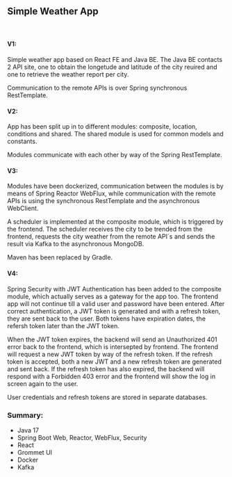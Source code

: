 <h2>Simple Weather App</h2>
<br/>
<h4>V1:</h4>
<p>Simple weather app based on React FE and Java BE. The Java BE contacts 2 API site, one to obtain the longetude
and latitude of the city reuired and one to retrieve the weather report per city.</p>

<p>Communication to the remote APIs is over Spring synchronous RestTemplate.</p>

<h4>V2:</h4>
<p>App has been split up in to different modules: composite, location, conditions and shared. The shared module is used
for common models and constants.</p>

<p>Modules communicate with each other by way of the Spring RestTemplate.</p>

<h4>V3:</h4>
<p>Modules have been dockerized, communication between the modules is by means of Spring Reactor WebFlux, while 
communication with the remote APIs is using the synchronous RestTemplate and the asynchronous WebClient.</p>

<p>A scheduler is implemented at the composite module, which is triggered by the frontend. The scheduler receives the
city to be trended from the frontend, requests the city weather from the remote API´s and sends the result via
Kafka to the asynchronous MongoDB.</p>

<p>Maven has been replaced by Gradle.</p>

<h4>V4:</h4>
<p>Spring Security with JWT Authentication has been added to the composite module, which actually serves as a 
gateway for the app too. The frontend app will not continue till a valid user and password have been entered. 
After correct authentication, a JWT token is generated and with a refresh token, they are sent back to the user. 
Both tokens have expiration dates, the refersh token later than the JWT token. </p>

<p>When the JWT token expires, the backend will send an Unauthorized 401 error back to the frontend, which is 
intersepted by frontend. The frontend will request a new JWT token by way of the refresh token. If the refresh token
is accepted, both a new JWT and a new refresh token are generated and sent back. If the refresh token has also
expired, the backend will respond with a Forbidden 403 error and the frontend will show the log in screen again to
the user.</p>

<p>User credentials and refresh tokens are stored in separate databases.</p>

<h3>Summary:</h3>
<ul>
<li>Java 17</li>
<li>Spring Boot Web, Reactor, WebFlux, Security</li>
<li>React</li>
<li>Grommet UI</li>
<li>Docker</li>
<li>Kafka</li>
</ul>


